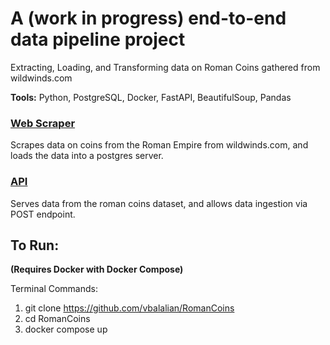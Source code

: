 # A (work in progress) end-to-end data pipeline project
Extracting, Loading, and Transforming data on Roman Coins gathered from wildwinds.com

**Tools:** Python, PostgreSQL, Docker, FastAPI, BeautifulSoup, Pandas

### [Web Scraper](web_scraping/web_scraper.py)

Scrapes data on coins from the Roman Empire from wildwinds.com, and loads the data into a postgres server.

### [API](api/main.py)

Serves data from the roman coins dataset, and allows data ingestion via POST endpoint.

## To Run:
**(Requires Docker with Docker Compose)**

Terminal Commands:
1) git clone https://github.com/vbalalian/RomanCoins
2) cd RomanCoins
3) docker compose up
